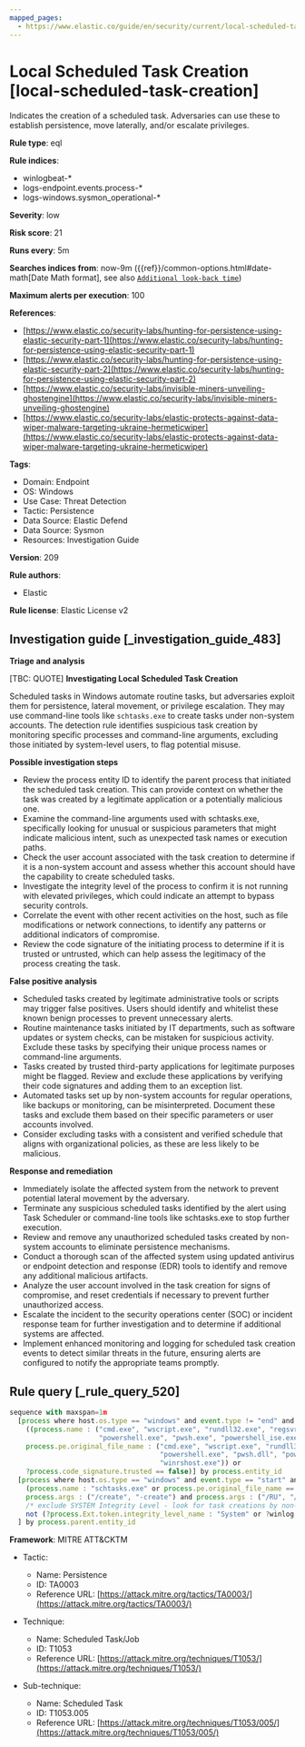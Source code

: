 ```yaml
---
mapped_pages:
  - https://www.elastic.co/guide/en/security/current/local-scheduled-task-creation.html
---
```


# Local Scheduled Task Creation [local-scheduled-task-creation]

Indicates the creation of a scheduled task. Adversaries can use these to establish persistence, move laterally, and/or escalate privileges.

**Rule type**: eql

**Rule indices**:

* winlogbeat-*
* logs-endpoint.events.process-*
* logs-windows.sysmon_operational-*

**Severity**: low

**Risk score**: 21

**Runs every**: 5m

**Searches indices from**: now-9m ({{ref}}/common-options.html#date-math[Date Math format], see also [`Additional look-back time`](docs-content://solutions/security/detect-and-alert/create-detection-rule.md#rule-schedule))

**Maximum alerts per execution**: 100

**References**:

* [https://www.elastic.co/security-labs/hunting-for-persistence-using-elastic-security-part-1](https://www.elastic.co/security-labs/hunting-for-persistence-using-elastic-security-part-1)
* [https://www.elastic.co/security-labs/hunting-for-persistence-using-elastic-security-part-2](https://www.elastic.co/security-labs/hunting-for-persistence-using-elastic-security-part-2)
* [https://www.elastic.co/security-labs/invisible-miners-unveiling-ghostengine](https://www.elastic.co/security-labs/invisible-miners-unveiling-ghostengine)
* [https://www.elastic.co/security-labs/elastic-protects-against-data-wiper-malware-targeting-ukraine-hermeticwiper](https://www.elastic.co/security-labs/elastic-protects-against-data-wiper-malware-targeting-ukraine-hermeticwiper)

**Tags**:

* Domain: Endpoint
* OS: Windows
* Use Case: Threat Detection
* Tactic: Persistence
* Data Source: Elastic Defend
* Data Source: Sysmon
* Resources: Investigation Guide

**Version**: 209

**Rule authors**:

* Elastic

**Rule license**: Elastic License v2

## Investigation guide [_investigation_guide_483]

**Triage and analysis**

[TBC: QUOTE]
**Investigating Local Scheduled Task Creation**

Scheduled tasks in Windows automate routine tasks, but adversaries exploit them for persistence, lateral movement, or privilege escalation. They may use command-line tools like `schtasks.exe` to create tasks under non-system accounts. The detection rule identifies suspicious task creation by monitoring specific processes and command-line arguments, excluding those initiated by system-level users, to flag potential misuse.

**Possible investigation steps**

* Review the process entity ID to identify the parent process that initiated the scheduled task creation. This can provide context on whether the task was created by a legitimate application or a potentially malicious one.
* Examine the command-line arguments used with schtasks.exe, specifically looking for unusual or suspicious parameters that might indicate malicious intent, such as unexpected task names or execution paths.
* Check the user account associated with the task creation to determine if it is a non-system account and assess whether this account should have the capability to create scheduled tasks.
* Investigate the integrity level of the process to confirm it is not running with elevated privileges, which could indicate an attempt to bypass security controls.
* Correlate the event with other recent activities on the host, such as file modifications or network connections, to identify any patterns or additional indicators of compromise.
* Review the code signature of the initiating process to determine if it is trusted or untrusted, which can help assess the legitimacy of the process creating the task.

**False positive analysis**

* Scheduled tasks created by legitimate administrative tools or scripts may trigger false positives. Users should identify and whitelist these known benign processes to prevent unnecessary alerts.
* Routine maintenance tasks initiated by IT departments, such as software updates or system checks, can be mistaken for suspicious activity. Exclude these tasks by specifying their unique process names or command-line arguments.
* Tasks created by trusted third-party applications for legitimate purposes might be flagged. Review and exclude these applications by verifying their code signatures and adding them to an exception list.
* Automated tasks set up by non-system accounts for regular operations, like backups or monitoring, can be misinterpreted. Document these tasks and exclude them based on their specific parameters or user accounts involved.
* Consider excluding tasks with a consistent and verified schedule that aligns with organizational policies, as these are less likely to be malicious.

**Response and remediation**

* Immediately isolate the affected system from the network to prevent potential lateral movement by the adversary.
* Terminate any suspicious scheduled tasks identified by the alert using Task Scheduler or command-line tools like schtasks.exe to stop further execution.
* Review and remove any unauthorized scheduled tasks created by non-system accounts to eliminate persistence mechanisms.
* Conduct a thorough scan of the affected system using updated antivirus or endpoint detection and response (EDR) tools to identify and remove any additional malicious artifacts.
* Analyze the user account involved in the task creation for signs of compromise, and reset credentials if necessary to prevent further unauthorized access.
* Escalate the incident to the security operations center (SOC) or incident response team for further investigation and to determine if additional systems are affected.
* Implement enhanced monitoring and logging for scheduled task creation events to detect similar threats in the future, ensuring alerts are configured to notify the appropriate teams promptly.


## Rule query [_rule_query_520]

```js
sequence with maxspan=1m
  [process where host.os.type == "windows" and event.type != "end" and
    ((process.name : ("cmd.exe", "wscript.exe", "rundll32.exe", "regsvr32.exe", "wmic.exe", "mshta.exe",
                      "powershell.exe", "pwsh.exe", "powershell_ise.exe", "WmiPrvSe.exe", "wsmprovhost.exe", "winrshost.exe") or
    process.pe.original_file_name : ("cmd.exe", "wscript.exe", "rundll32.exe", "regsvr32.exe", "wmic.exe", "mshta.exe",
                                     "powershell.exe", "pwsh.dll", "powershell_ise.exe", "WmiPrvSe.exe", "wsmprovhost.exe",
                                     "winrshost.exe")) or
    ?process.code_signature.trusted == false)] by process.entity_id
  [process where host.os.type == "windows" and event.type == "start" and
    (process.name : "schtasks.exe" or process.pe.original_file_name == "schtasks.exe") and
    process.args : ("/create", "-create") and process.args : ("/RU", "/SC", "/TN", "/TR", "/F", "/XML") and
    /* exclude SYSTEM Integrity Level - look for task creations by non-SYSTEM user */
    not (?process.Ext.token.integrity_level_name : "System" or ?winlog.event_data.IntegrityLevel : "System")
  ] by process.parent.entity_id
```

**Framework**: MITRE ATT&CKTM

* Tactic:

    * Name: Persistence
    * ID: TA0003
    * Reference URL: [https://attack.mitre.org/tactics/TA0003/](https://attack.mitre.org/tactics/TA0003/)

* Technique:

    * Name: Scheduled Task/Job
    * ID: T1053
    * Reference URL: [https://attack.mitre.org/techniques/T1053/](https://attack.mitre.org/techniques/T1053/)

* Sub-technique:

    * Name: Scheduled Task
    * ID: T1053.005
    * Reference URL: [https://attack.mitre.org/techniques/T1053/005/](https://attack.mitre.org/techniques/T1053/005/)



